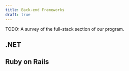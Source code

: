 ```yaml
---
title: Back-end Frameworks
draft: true
---
```


TODO: A survey of the full-stack section of our program.

## .NET

## Ruby on Rails

